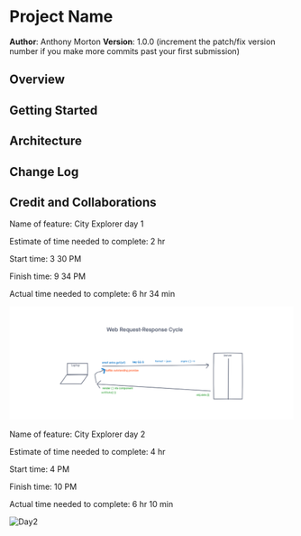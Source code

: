 # Project Name

**Author**: Anthony Morton
**Version**: 1.0.0 (increment the patch/fix version number if you make more commits past your first submission)

## Overview
<!-- Provide a high level overview of what this application is and why you are building it, beyond the fact that it's an assignment for this class. (i.e. What's your problem domain?) -->

## Getting Started
<!-- What are the steps that a user must take in order to build this app on their own machine and get it running? -->

## Architecture
<!-- Provide a detailed description of the application design. What technologies (languages, libraries, etc) you're using, and any other relevant design information. -->

## Change Log
<!-- Use this area to document the iterative changes made to your application as each feature is successfully implemented. Use time stamps. Here's an example:

01-01-2001 4:59pm - Application now has a fully-functional express server, with a GET route for the location resource. -->

## Credit and Collaborations
<!-- Give credit (and a link) to other people or resources that helped you build this application. -->

Name of feature: City Explorer day 1

Estimate of time needed to complete: 2 hr

Start time: 3 30 PM

Finish time: 9 34 PM

Actual time needed to complete: 6 hr 34 min

![Day1](src/images/servermapping.png)

Name of feature: City Explorer day 2

Estimate of time needed to complete: 4 hr

Start time: 4 PM

Finish time: 10 PM

Actual time needed to complete: 6 hr 10 min

![Day2](src/images/day2whiteboard.png)